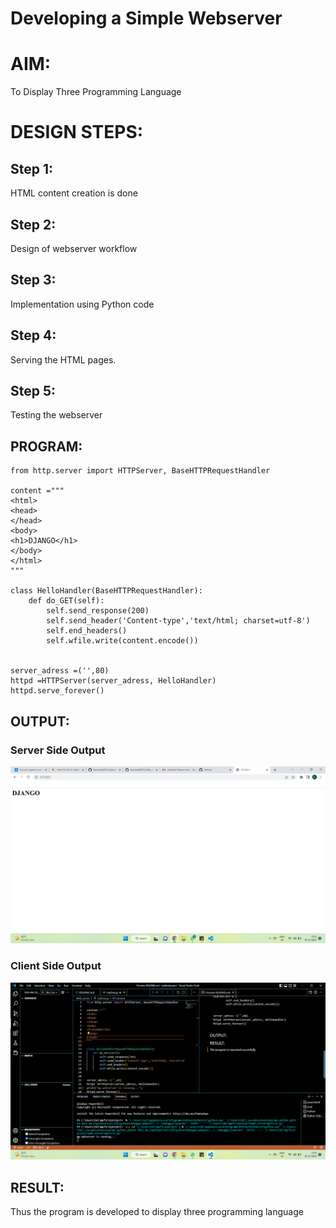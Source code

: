 # Developing a Simple Webserver

# AIM:
To Display Three Programming Language

# DESIGN STEPS:

## Step 1:

HTML content creation is done

## Step 2:

Design of webserver workflow

## Step 3:

Implementation using Python code

## Step 4:


Serving the HTML pages.

## Step 5:

Testing the webserver

## PROGRAM:
```
from http.server import HTTPServer, BaseHTTPRequestHandler

content ="""
<html>
<head>
</head>
<body>
<h1>DJANGO</h1>
</body>
</html>
"""

class HelloHandler(BaseHTTPRequestHandler):
    def do_GET(self):
        self.send_response(200)
        self.send_header('Content-type','text/html; charset=utf-8')
        self.end_headers()
        self.wfile.write(content.encode())


server_adress =('',80)
httpd =HTTPServer(server_adress, HelloHandler)
httpd.serve_forever()
```
## OUTPUT:

### Server Side Output

![Server](serveroutput.jpg)
### Client Side Output

![Client](clientoutput.jpg)


## RESULT:

Thus the program is developed to display three programming language


